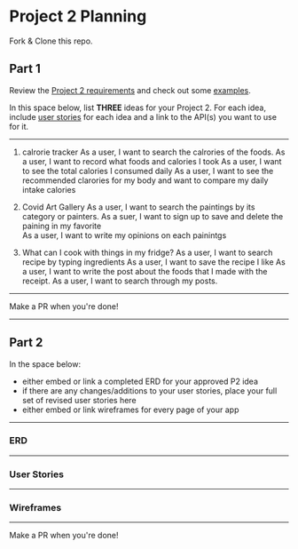 # Project 2 Planning

Fork & Clone this repo.

## Part 1

Review the [Project 2 requirements](https://tmdarneille.gitbook.io/sei-ga-sea/11-projects/project-2#project-feedback-evaluation) and check out some [examples](https://www.google.com/url?q=https://tmdarneille.gitbook.io/sei-ga-sea/11-projects/past-projects/project2&sa=D&source=calendar&ust=1597596784944000&usg=AOvVaw1ihTzKFunxKsL2f6sIYdlC).

In this space below, list **THREE** ideas for your Project 2. For each idea, include [user stories](https://revelry.co/user-stories-that-dont-suck/) for each idea and a link to the API(s) you want to use for it.

--------------------------------------------------------
1. calrorie tracker 
As a user, I want to search the calrories of the foods. 
As a user, I want to record what foods and calories I took
As a user, I want to see the total calories I consumed daily
As a user, I want to see the recommended clarories for my body and want to compare my daily intake calories 

2. Covid Art Gallery
As a user, I want to search the paintings by its category or painters. 
As a suer, I want to sign up to save and delete the paining in my favorite  
As a user, I want to write my opinions on each painintgs



3. What can I cook with things in my fridge? 
As a user, I want to search recipe by typing ingredients
As a user, I want to save the recipe I like 
As a user, I want to write the post about the foods that I made with the receipt. 
As a user, I want to search through my posts. 



---------------------------------------------------------

Make a PR when you're done!

---

## Part 2

In the space below:
* either embed or link a completed ERD for your approved P2 idea
* if there are any changes/additions to your user stories, place your full set of revised user stories here
* either embed or link wireframes for every page of your app

----------------------------------------------------------
### ERD

----------------------------------------------------------
### User Stories

----------------------------------------------------------
### Wireframes

----------------------------------------------------------

Make a PR when you're done!
